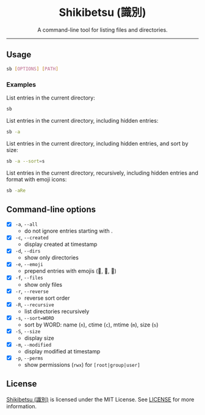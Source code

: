 <div align="center">

# Shikibetsu (識別)

A command-line tool for listing files and directories.

</div>

---

## Usage

```bash
sb [OPTIONS] [PATH]
```

### Examples

List entries in the current directory:

```bash
sb
```

List entries in the current directory, including hidden entries:

```bash
sb -a
```

List entries in the current directory, including hidden entries, and sort by size:

```bash
sb -a --sort=s
```

List entries in the current directory, recursively, including hidden entries and format with emoji icons:

```bash
sb -aRe
```

## Command-line options

- [x] `-a`, `--all` 
    - do not ignore entries starting with .
- [x] `-c`, `--created`
    - display created at timestamp
- [x] `-d`, `--dirs`
    - show only directories 
- [x] `-e`, `--emoji`
    - prepend entries with emojis (📄, 📁, 🔗)
- [x] `-f`, `--files`
    - show only files
- [x] `-r`, `--reverse`
    - reverse sort order
- [x] `-R`, `--recursive`
    - list directories recursively
- [x] `-s`, `--sort=WORD`
    - sort by WORD: name (`n`), ctime (`c`), mtime (`m`), size (`s`)
- [X] `-S`, `--size`
    - display size
- [x] `-m`, `--modified`
    - display modified at timestamp
- [x] `-p`, `--perms`
    - show permissions (`rwx`) for `[root|group|user]`


## License

[Shikibetsu (識別)](#shikibetsu-%E8%AD%98%E5%88%A5) is licensed under the MIT License. See [LICENSE](LICENSE) for more information.